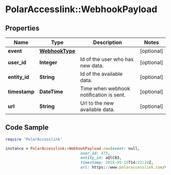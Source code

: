 # PolarAccesslink::WebhookPayload

## Properties

Name | Type | Description | Notes
------------ | ------------- | ------------- | -------------
**event** | [**WebhookType**](WebhookType.md) |  | [optional]
**user_id** | **Integer** | Id of the user who has new data. | [optional]
**entity_id** | **String** | Id of the available data. | [optional]
**timestamp** | **DateTime** | Time when webhook notification is sent. | [optional]
**url** | **String** | Url to the new available data. | [optional]

## Code Sample

```ruby
require 'PolarAccesslink'

instance = PolarAccesslink::WebhookPayload.new(event: null,
                                 user_id: 475,
                                 entity_id: aQlC83,
                                 timestamp: 2018-05-15T14:22:24Z,
                                 url: https://www.polaraccesslink.com/v3/exercises/aQlC83)
```



